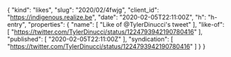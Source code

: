 {
  "kind": "likes",
  "slug": "2020/02/4fwjg",
  "client_id": "https://indigenous.realize.be",
  "date": "2020-02-05T22:11:00Z",
  "h": "h-entry",
  "properties": {
    "name": [
      "Like of @TylerDinucci's tweet"
    ],
    "like-of": [
      "https://twitter.com/TylerDinucci/status/1224793942190780416"
    ],
    "published": [
      "2020-02-05T22:11:00Z"
    ],
    "syndication": [
      "https://twitter.com/TylerDinucci/status/1224793942190780416"
    ]
  }
}
